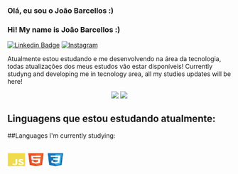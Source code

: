 ### Olá, eu sou o João Barcellos :)
### Hi! My name is João Barcellos :)

[![Linkedin Badge](https://img.shields.io/badge/-LinkedIn-blue?style=for-the-badge&logo=Linkedin&logoColor=white&link=https:https://www.linkedin.com/in/darlan-oliveira-93a745147/)](https://www.linkedin.com/in/jo%C3%A3o-barcellos-b735571a8//)
[![Instagram](https://img.shields.io/badge/Instagram-E4405F?style=for-the-badge&logo=instagram&logoColor=white)](https://www.instagram.com/jbarcell0s/)


Atualmente estou estudando e me desenvolvendo na área da tecnologia, todas atualizações dos meus estudos vão estar disponíveis!
Currently studyng and developing me in tecnology area, all my studies updates will be here!


<div align="center">
  <!-- <a href="https://github.com/filipedev8"> -->
  <img width="45%" src="https://github-readme-stats-srhenry.vercel.app/api?username=filipedev8&show_icons=true&theme=github_dark&include_all_commits=true&count_private=true"/>
  <img width="45%" src="https://github-readme-stats-srhenry.vercel.app/api/top-langs/?username=filipedev8&layout=compact&langs_count=7&theme=github_dark"/>
</div>

## Linguagens que estou estudando atualmente:
##Languages I'm currently studying:

<div style="display: inline_block"><br>
  <img align="center" alt="SrHenry-JS" height="30" width="40" src="https://raw.githubusercontent.com/devicons/devicon/master/icons/javascript/javascript-plain.svg">
  <img align="center" alt="SrHenry-HTML" height="30" width="40" src="https://raw.githubusercontent.com/devicons/devicon/master/icons/html5/html5-original.svg">
  <img align="center" alt="SrHenry-CSS" height="30" width="40" src="https://raw.githubusercontent.com/devicons/devicon/master/icons/css3/css3-original.svg">


</div>
